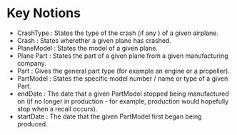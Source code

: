 # Key Notions 

* CrashType : States the type of the crash (if any ) of a given airplane.
* Crash : States wherether a given plane has crashed.
* PlaneModel : States the model of a given plane.
* Plane Part : States the part of a given plane from a given manufacturing company.
* Part : Gives the general part type (for example an engine or a propeller).
* PartModel : States the specific model number / name or type of a given Part.
* endDate : The date that a given PartModel stopped being manufactured on (if no longer in production - for example, production would hopefully stop when a recall occurs).  
* startDate : The date that the given PartModel first began being produced. 
